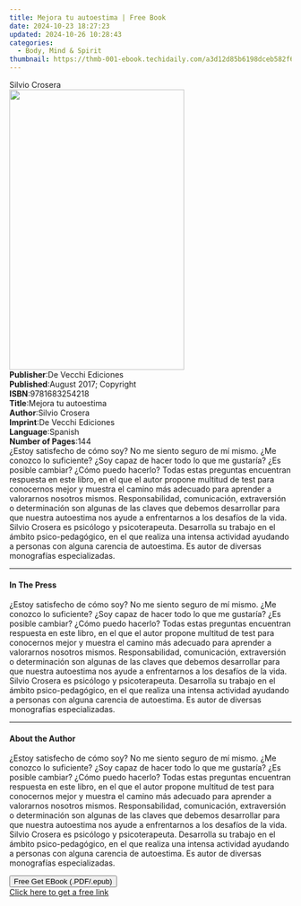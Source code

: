 ```yaml
---
title: Mejora tu autoestima | Free Book
date: 2024-10-23 18:27:23
updated: 2024-10-26 10:28:43
categories:
  - Body, Mind & Spirit
thumbnail: https://thmb-001-ebook.techidaily.com/a3d12d85b6198dceb582f6bbf99db85307839ace8e9cdf532c04ac271dddd7cd.jpg
---
```

<main id="book-container">
  <div class="flex flex-col">
    <div class="book-brief flex-1 py-6 px-4 sm:p-6 md:py-10 md:px-8">
      <!-- brief-->
      <div class="book-brief-main">Silvio Crosera</div>
    </div>
    <div
      class="book-meta-info flex-1 grid gap-4 col-start-1 col-end-3 row-start-1 sm:mb-6 sm:grid-cols-4 lg:gap-6 lg:col-start-2 lg:row-end-6 lg:row-span-6 lg:mb-0"
    >
      <div
        class="book-meta-info-left place-content-center mt-4 p-4 text-sm leading-6 col-start-2 col-span-2 dark:text-slate-400"
      >
        <img
          class="w-full h-500 object-cover rounded-lg sm:h-255 sm:col-span-2 lg:col-span-full"
          src="https://img-001-ebook.techidaily.com/ec33978c861f6eb2701dd38315d07e50232f5c2c0c704e819f0d5e334c69ad0e.jpg"
          alt=""
          width="312"
          height="500"
        />
      </div>
      <div
        class="book-meta-info-right mt-2 col-start-1 row-start-2 col-span-3 self-center"
      >
        <!-- meta data  -->
        <div class="flex flex-col px-4 md:px-8">
          <div class="flex-1">
            <strong>Publisher</strong>:<span class="px-2"
              >De Vecchi Ediciones</span
            >
          </div>
          <div class="flex-1">
            <strong>Published</strong>:<span class="px-2"
              >August 2017; Copyright</span
            >
          </div>
          <div class="flex-1">
            <strong>ISBN</strong>:<span class="px-2">9781683254218</span>
          </div>
          <div class="flex-1">
            <strong>Title</strong>:<span class="px-2"
              >Mejora tu autoestima</span
            >
          </div>
          <div class="flex-1">
            <strong>Author</strong>:<span class="px-2">Silvio Crosera</span>
          </div>
          <div class="flex-1">
            <strong>Imprint</strong>:<span class="px-2"
              >De Vecchi Ediciones</span
            >
          </div>
          <div class="flex-1">
            <strong>Language</strong>:<span class="px-2">Spanish</span>
          </div>
          <div class="flex-1">
            <strong>Number of Pages</strong>:<span class="px-2">144</span>
          </div>
        </div>
      </div>
    </div>
    <div class="book-description flex-1 py-6 px-4 sm:p-6 md:py-10 md:px-8">
      <div class="book-description-main">
        <div accordion-content="" id="description">
          ¿Estoy satisfecho de cómo soy? No me siento seguro de mí mismo. ¿Me
          conozco lo suficiente? ¿Soy capaz de hacer todo lo que me gustaría?
          ¿Es posible cambiar? ¿Cómo puedo hacerlo? Todas estas preguntas
          encuentran respuesta en este libro, en el que el autor propone
          multitud de test para conocernos mejor y muestra el camino más
          adecuado para aprender a valorarnos nosotros mismos. Responsabilidad,
          comunicación, extraversión o determinación son algunas de las claves
          que debemos desarrollar para que nuestra autoestima nos ayude a
          enfrentarnos a los desafíos de la vida. Silvio Crosera es psicólogo y
          psicoterapeuta. Desarrolla su trabajo en el ámbito psico-pedagógico,
          en el que realiza una intensa actividad ayudando a personas con alguna
          carencia de autoestima. Es autor de diversas monografías
          especializadas.
        </div>
      </div>
    </div>
    <div class="book-excerpts flex-1 py-6 px-4 sm:p-6 md:py-10 md:px-8">
      <!-- excerpts-->
      <div class="book-excerpts-main">
        <hr />
        <h4 class="placeholder placeholder-heading">
          <span>In The Press</span>
        </h4>
        <p>
          ¿Estoy satisfecho de cómo soy? No me siento seguro de mí mismo. ¿Me
          conozco lo suficiente? ¿Soy capaz de hacer todo lo que me gustaría?
          ¿Es posible cambiar? ¿Cómo puedo hacerlo? Todas estas preguntas
          encuentran respuesta en este libro, en el que el autor propone
          multitud de test para conocernos mejor y muestra el camino más
          adecuado para aprender a valorarnos nosotros mismos. Responsabilidad,
          comunicación, extraversión o determinación son algunas de las claves
          que debemos desarrollar para que nuestra autoestima nos ayude a
          enfrentarnos a los desafíos de la vida. Silvio Crosera es psicólogo y
          psicoterapeuta. Desarrolla su trabajo en el ámbito psico-pedagógico,
          en el que realiza una intensa actividad ayudando a personas con alguna
          carencia de autoestima. Es autor de diversas monografías
          especializadas.
        </p>
      </div>
    </div>
    <div class="book-about-author flex-1 py-6 px-4 sm:p-6 md:py-10 md:px-8">
      <!-- about author-->
      <div class="book-main-author-main">
        <hr />
        <h4 class="placeholder placeholder-heading">
          <span>About the Author</span>
        </h4>
        <p>
          ¿Estoy satisfecho de cómo soy? No me siento seguro de mí mismo. ¿Me
          conozco lo suficiente? ¿Soy capaz de hacer todo lo que me gustaría?
          ¿Es posible cambiar? ¿Cómo puedo hacerlo? Todas estas preguntas
          encuentran respuesta en este libro, en el que el autor propone
          multitud de test para conocernos mejor y muestra el camino más
          adecuado para aprender a valorarnos nosotros mismos. Responsabilidad,
          comunicación, extraversión o determinación son algunas de las claves
          que debemos desarrollar para que nuestra autoestima nos ayude a
          enfrentarnos a los desafíos de la vida. Silvio Crosera es psicólogo y
          psicoterapeuta. Desarrolla su trabajo en el ámbito psico-pedagógico,
          en el que realiza una intensa actividad ayudando a personas con alguna
          carencia de autoestima. Es autor de diversas monografías
          especializadas.
        </p>
      </div>
    </div>
    <div class="book-free-get flex-1 py-6 px-4 sm:p-6 md:py-10 md:px-8">
      <button
        id="btn-free-get"
        class="bg-blue-500 hover:bg-blue-700 text-white font-bold py-2 px-4 rounded"
      >
        Free Get EBook (.PDF/.epub)
      </button>
      <div id="countdown-display" class="px-2 text-lg mt-2"></div>
      <a
        id="free-link"
        class="hidden bg-blue-500 hover:bg-blue-700 text-white font-bold py-2 px-4 rounded"
        href="https://www.ebooks.com/en-us/book/95841471/mejora-tu-autoestima/silvio-crosera/"
        target="_blank"
        >Click here to get a free link</a
      >
    </div>
    <script>
      let countdownTime = 0;
      let countdownInterval = null;
      document
        .getElementById('btn-free-get')
        .addEventListener('click', startCountdown);
      function startCountdown() {
        countdownTime = new Date().getTime() + 60000 * 3;
        countdownInterval = setInterval(updateCountdown, 1000);
        document.getElementById('btn-free-get').disabled = true;
        document
          .getElementById('btn-free-get')
          .classList.add('bg-gray-500', 'cursor-not-allowed');
      }
      function updateCountdown() {
        let currentTime = new Date().getTime();
        let timeLeft = countdownTime - currentTime;
        let secondsLeft = Math.floor(timeLeft / 1000);
        document.getElementById('countdown-display').innerHTML =
          `Remaining time: ${secondsLeft} seconds.`;
        if (secondsLeft <= 0) {
          clearInterval(countdownInterval);
          document.getElementById('btn-free-get').classList.add('hidden');
          document.getElementById('free-link').classList.remove('hidden');
          document.getElementById('countdown-display').innerHTML = '';
        }
      }
    </script>
  </div>
</main>
